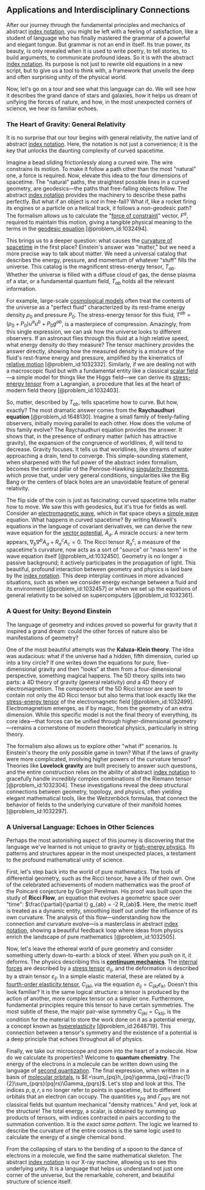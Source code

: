## Applications and Interdisciplinary Connections

After our journey through the fundamental principles and mechanics of abstract [index notation](@article_id:191429), you might be left with a feeling of satisfaction, like a student of language who has finally mastered the grammar of a powerful and elegant tongue. But grammar is not an end in itself. Its true power, its beauty, is only revealed when it is used to write poetry, to tell stories, to build arguments, to communicate profound ideas. So it is with the abstract [index notation](@article_id:191429). Its purpose is not just to rewrite old equations in a new script, but to give us a tool to think with, a framework that unveils the deep and often surprising unity of the physical world.

Now, let's go on a tour and see what this language can do. We will see how it describes the grand dance of stars and galaxies, how it helps us dream of unifying the forces of nature, and how, in the most unexpected corners of science, we hear its familiar echoes.

### The Heart of Gravity: General Relativity

It is no surprise that our tour begins with general relativity, the native land of abstract [index notation](@article_id:191429). Here, the notation is not just a convenience; it is the key that unlocks the daunting complexity of curved spacetime.

Imagine a bead sliding frictionlessly along a curved wire. The wire constrains its motion. To make it follow a path other than the most "natural" one, a force is required. Now, elevate this idea to the four dimensions of spacetime. The "natural" paths, the straightest possible lines in a curved geometry, are geodesics—the paths that free-falling objects follow. The abstract [index notation](@article_id:191429) provides the machinery to describe these paths perfectly. But what if an object is *not* in free-fall? What if, like a rocket firing its engines or a particle on a helical track, it follows a non-geodesic path? The formalism allows us to calculate the "[force of constraint](@article_id:168735)" vector, $F^a$, required to maintain this motion, giving a tangible physical meaning to the terms in the [geodesic equation](@article_id:136061) [@problem_id:1032494].

This brings us to a deeper question: what causes the [curvature of spacetime](@article_id:188986) in the first place? Einstein's answer was "matter," but we need a more precise way to talk about matter. We need a universal catalog that describes the energy, pressure, and momentum of whatever "stuff" fills the universe. This catalog is the magnificent stress-energy tensor, $T_{ab}$. Whether the universe is filled with a diffuse cloud of gas, the dense plasma of a star, or a fundamental quantum field, $T_{ab}$ holds all the relevant information.

For example, large-scale [cosmological models](@article_id:160922) often treat the contents of the universe as a "perfect fluid" characterized by its rest-frame energy density $\rho_0$ and pressure $P_0$. The stress-energy tensor for this fluid, $T^{ab} = (\rho_0 + P_0) u^a u^b + P_0 g^{ab}$, is a masterpiece of compression. Amazingly, from this single expression, we can ask how the universe looks to different observers. If an astronaut flies through this fluid at a high relative speed, what energy density do they measure? The tensor machinery provides the answer directly, showing how the measured density is a mixture of the fluid's rest-frame energy and pressure, amplified by the kinematics of [relative motion](@article_id:169304) [@problem_id:1032332]. Similarly, if we are dealing not with a macroscopic fluid but with a fundamental entity like a classical [scalar field](@article_id:153816)—a simple model for things like the Higgs field—we can derive its [stress-energy tensor](@article_id:146050) from a Lagrangian, a procedure that lies at the heart of modern field theory [@problem_id:1032403].

So, matter, described by $T_{ab}$, tells spacetime how to curve. But how, exactly? The most dramatic answer comes from the **Raychaudhuri equation** [@problem_id:1648130]. Imagine a small family of freely-falling observers, initially moving parallel to each other. How does the volume of this family evolve? The Raychaudhuri equation provides the answer. It shows that, in the presence of ordinary matter (which has attractive gravity), the expansion of the congruence of worldlines, $\theta$, will tend to decrease. Gravity focuses. It tells us that worldlines, like streams of water approaching a drain, tend to converge. This simple-sounding statement, when sharpened with the full power of the abstract index formalism, becomes the central pillar of the Penrose-Hawking [singularity theorems](@article_id:160824), which prove that, under very general conditions, singularities like the Big Bang or the centers of black holes are an unavoidable feature of general relativity.

The flip side of the coin is just as fascinating: curved spacetime tells matter how to move. We saw this with geodesics, but it's true for fields as well. Consider an [electromagnetic wave](@article_id:269135), which in flat space obeys a [simple wave](@article_id:183555) equation. What happens in curved spacetime? By writing Maxwell's equations in the language of covariant derivatives, we can derive the new wave equation for the [vector potential](@article_id:153148), $A_a$. A miracle occurs: a new term appears, $\nabla_b \nabla^b A_a + R_a{}^c A_c = 0$. The Ricci tensor $R_a{}^c$, a measure of the spacetime's curvature, now acts as a sort of "source" or "mass term" in the wave equation itself [@problem_id:1032450]. Geometry is no longer a passive background; it actively participates in the propagation of light. This beautiful, profound interaction between geometry and physics is laid bare by the [index notation](@article_id:191429). This deep interplay continues in more advanced situations, such as when we consider energy exchange between a fluid and its environment [@problem_id:1032457] or when we set up the equations of general relativity to be solved on supercomputers [@problem_id:1032361].

### A Quest for Unity: Beyond Einstein

The language of geometry and indices proved so powerful for gravity that it inspired a grand dream: could the other forces of nature also be manifestations of geometry?

One of the most beautiful attempts was the **Kaluza-Klein theory**. The idea was audacious: what if the universe had a hidden, fifth dimension, curled up into a tiny circle? If one writes down the equations for pure, five-dimensional gravity and then "looks" at them from a four-dimensional perspective, something magical happens. The 5D theory splits into two parts: a 4D theory of gravity (general relativity) *and* a 4D theory of electromagnetism. The components of the 5D Ricci tensor are seen to contain not only the 4D Ricci tensor but also terms that look exactly like the [stress-energy tensor](@article_id:146050) of the electromagnetic field [@problem_id:1032499]. Electromagnetism emerges, as if by magic, from the geometry of an extra dimension. While this specific model is not the final theory of everything, its core idea—that forces can be unified through higher-dimensional geometry—remains a cornerstone of modern theoretical physics, particularly in string theory.

The formalism also allows us to explore other "what if" scenarios. Is Einstein's theory the only possible game in town? What if the laws of gravity were more complicated, involving higher powers of the curvature tensor? Theories like **Lovelock gravity** are built precisely to answer such questions, and the entire construction relies on the ability of abstract [index notation](@article_id:191429) to gracefully handle incredibly complex combinations of the Riemann tensor [@problem_id:1032304]. These investigations reveal the deep structural connections between geometry, topology, and physics, often yielding elegant mathematical tools, like the Weitzenböck formulas, that connect the behavior of fields to the underlying curvature of their manifold homes [@problem_id:1032297].

### A Universal Language: Echoes in Other Sciences

Perhaps the most astonishing aspect of this journey is discovering that the language we've learned is not unique to gravity or [high-energy physics](@article_id:180766). Its patterns and structures appear in the most unexpected places, a testament to the profound mathematical unity of science.

First, let's step back into the world of pure mathematics. The tools of differential geometry, such as the Ricci tensor, have a life of their own. One of the celebrated achievements of modern mathematics was the proof of the Poincaré conjecture by Grigori Perelman. His proof was built upon the study of **Ricci Flow**, an equation that evolves a geometric space over "time": $\frac{\partial}{\partial t} g_{ab} = -2 R_{ab}$. Here, the metric itself is treated as a dynamic entity, smoothing itself out under the influence of its own curvature. The analysis of this flow—understanding how the connection and curvature evolve—is a masterclass in abstract [index notation](@article_id:191429), showing a beautiful feedback loop where ideas from physics enrich the landscape of pure mathematics [@problem_id:1032505].

Now, let's leave the ethereal world of pure geometry and consider something utterly down-to-earth: a block of steel. When you push on it, it deforms. The physics describing this is **[continuum mechanics](@article_id:154631)**. The [internal forces](@article_id:167111) are described by a [stress tensor](@article_id:148479) $\sigma_{ij}$, and the deformation is described by a strain tensor $\varepsilon_{ij}$. In a simple elastic material, these are related by a [fourth-order elasticity tensor](@article_id:187824), $C_{ijkl}$, via the equation $\sigma_{ij} = C_{ijkl}\varepsilon_{kl}$. Doesn't this look familiar? It is the same logical structure: a tensor is produced by the action of another, more complex tensor on a simpler one. Furthermore, fundamental principles require this tensor to have certain symmetries. The most subtle of these, the major pair-wise symmetry $C_{ijkl} = C_{klij}$, is the condition for the material to store the work done on it as a potential energy, a concept known as [hyperelasticity](@article_id:167863) [@problem_id:2648719]. This connection between a tensor's symmetry and the existence of a potential is a deep principle that echoes throughout all of physics.

Finally, we take our microscope and zoom into the heart of a molecule. How do we calculate its properties? Welcome to **quantum chemistry**. The energy of the electrons in a molecule can be written down using the language of [second quantization](@article_id:137272). The final expression, when written in a basis of [molecular orbitals](@article_id:265736), is $E=\sum_{pq}h_{pq}\gamma_{pq}+\frac{1}{2}\sum_{pqrs}(pq|rs)\Gamma_{pqrs}$. Let's stop and look at this. The indices $p,q,r,s$ no longer refer to points in spacetime, but to different orbitals that an electron can occupy. The quantities $\gamma_{pq}$ and $\Gamma_{pqrs}$ are not classical fields but quantum mechanical "density matrices." And yet, look at the structure! The total energy, a scalar, is obtained by summing up products of tensors, with indices contracted in pairs according to the summation convention. It is the *exact same pattern*. The logic we learned to describe the curvature of the entire cosmos is the same logic used to calculate the energy of a single chemical bond.

From the collapsing of stars to the bending of a spoon to the dance of electrons in a molecule, we find the same mathematical skeleton. The abstract [index notation](@article_id:191429) is our X-ray machine, allowing us to see this underlying unity. It is a language that helps us understand not just one corner of the universe, but the remarkable, coherent, and beautiful structure of science itself.